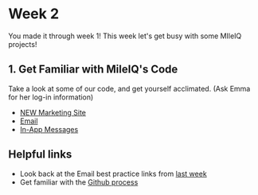 # Week 2

You made it through week 1! This week let's get busy with some MIleIQ projects!

## 1. Get Familiar with MileIQ's Code
Take a look at some of our code, and get yourself acclimated. (Ask Emma for her log-in information)
- [NEW Marketing Site](https://ghe-us.microsoft.com/team-mdl/MIQPublicSite)
- [Email](https://ghe-us.microsoft.com/team-mdl/MIQEmailTemplates)
- [In-App Messages](https://ghe-us.microsoft.com/stmonett/MIQ-IAM)

<!-- 
## 2. Make Email Updates

### Goal

### When it's due -->



## Helpful links
- Look back at the Email best practice links from [last week](https://github.com/smonette/hao-planning/tree/master/week1)
- Get familiar with the [Github process](https://gist.github.com/smonette/fb9898f3f9bc960709dffa38ea714d0a)